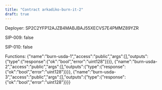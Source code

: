```yaml
---
title: "Contract arkadiko-burn-it-2"
draft: true
---
```

Deployer: SP2C2YFP12AJZB4MABJBAJ55XECVS7E4PMMZ89YZR

SIP-009: false

SIP-010: false

Functions:
{"name":"burn-usda-1","access":"public","args":[],"outputs":{"type":{"response":{"ok":"bool","error":"uint128"}}}}, {"name":"burn-usda-2","access":"public","args":[],"outputs":{"type":{"response":{"ok":"bool","error":"uint128"}}}}, {"name":"burn-usda-3","access":"public","args":[],"outputs":{"type":{"response":{"ok":"bool","error":"uint128"}}}}
